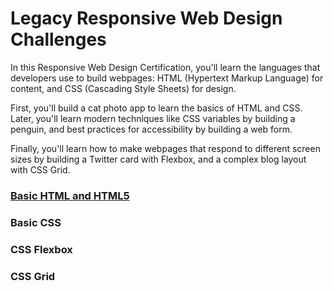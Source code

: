 # Legacy Responsive Web Design Challenges

In this Responsive Web Design Certification, 
you'll learn the languages that developers use 
to build webpages: HTML (Hypertext Markup Language) 
for content, and CSS (Cascading Style Sheets) for design.

First, you'll build a cat photo app to learn the basics 
of HTML and CSS. Later, you'll learn modern techniques 
like CSS variables by building a penguin, and best 
practices for accessibility by building a web form.

Finally, you'll learn how to make webpages that respond 
to different screen sizes by building a Twitter card 
with Flexbox, and a complex blog layout with CSS Grid.

### [Basic HTML and HTML5]('https://github.com/AndriiKot/HTML__Basic__FreeCodeCamp')
### Basic CSS
### CSS Flexbox
### CSS Grid

